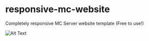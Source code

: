 # responsive-mc-website
Completely responsive MC Server website template (Free to use!)

![Alt Text](https://media.giphy.com/media/eGr7dZiX7UCKiCS5gk/giphy.gif)
